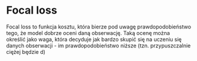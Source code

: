 # Focal loss
Focal loss to funkcja kosztu, która bierze pod uwagę prawdopodobieństwo tego, że model dobrze oceni daną obserwację. Taką ocenę można określić jako waga, która decyduje jak bardzo skupić się na uczeniu się danych obserwacji - im prawdopodobieństwo niższe (tzn. przypuszczalnie ciężej będzie d)